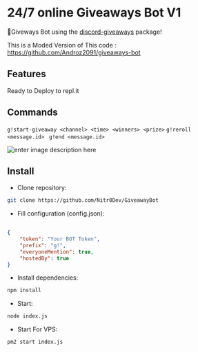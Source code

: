 # 24/7 online Giveaways Bot V1

🎁Giveways Bot using the [discord-giveaways](https://npmjs.com/discord-giveaways) package!

This is a Moded Version of This code : https://github.com/Androz2091/giveaways-bot

## Features
Ready to Deploy to repl.it

## Commands

` g!start-giveaway <channel> <time> <winners> <prize> `
` g!reroll <message.id>  `
` g!end <message.id>  `


![enter image description here](https://cdn.discordapp.com/attachments/790688869665996820/790688956491890718/Screenshot_138.png)

## Install

* Clone repository:
```sh
git clone https://github.com/Nitr0Dev/GiveawayBot
```

* Fill configuration (config.json):

```json
  
{
    "token": "Your BOT Token",
    "prefix": "g!",
    "everyoneMention": true,
    "hostedBy": true
}

```

* Install dependencies:
```sh
npm install
```

* Start:
```sh
node index.js
```
* Start For VPS:
```sh
pm2 start index.js
```

